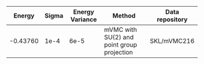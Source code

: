 |       Energy          |  Sigma          | Energy Variance  |  Method                                                          | Data repository                     |
| ----------------------| ----------------| -----------------|------------------------------------------------------------------|------------------------------------ |
|    -0.43760           |  1e-4              | 6e-5             | mVMC with SU(2) and point group projection                       | SKL/mVMC216                         |
